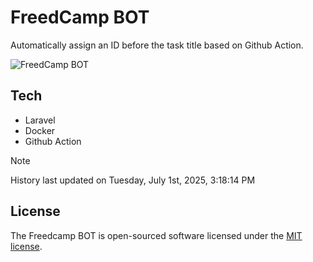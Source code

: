 # FreedCamp BOT

Automatically assign an ID before the task title based on Github Action.

![FreedCamp BOT](https://repository-images.githubusercontent.com/737932867/7d34798b-2680-471c-b089-a78a718d3d6a)

## Tech

- Laravel
- Docker
- Github Action

> [!NOTE]  
> History last updated on Tuesday, July 1st, 2025, 3:18:14 PM

## License

The Freedcamp BOT is open-sourced software licensed under the [MIT license](https://opensource.org/licenses/MIT).
